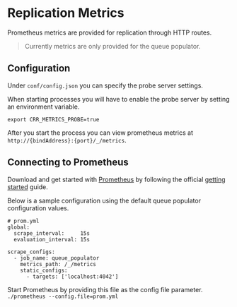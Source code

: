 # Replication Metrics
Prometheus metrics are provided for replication through HTTP routes.

> Currently metrics are only provided for the queue populator.

## Configuration
Under `conf/config.json` you can specify the probe server settings.

When starting processes you will have to enable the probe server by setting an environment variable.
```
export CRR_METRICS_PROBE=true
```

After you start the process you can view prometheus metrics at `http://{bindAddress}:{port}/_/metrics`.

## Connecting to Prometheus
Download and get started with [Prometheus](https://prometheus.io/) by following the
official [getting started](https://prometheus.io/docs/prometheus/latest/getting_started/)
guide.

Below is a sample configuration using the default queue populator configuration values.
```
# prom.yml
global:
  scrape_interval:     15s
  evaluation_interval: 15s

scrape_configs:
  - job_name: queue_populator
    metrics_path: /_/metrics
    static_configs:
      - targets: ['localhost:4042']
```

Start Prometheus by providing this file as the config file parameter.
`./prometheus --config.file=prom.yml`
